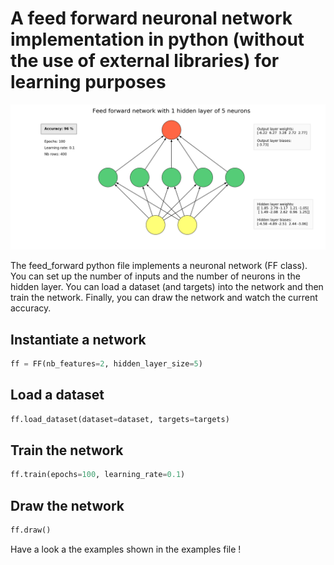 # A feed forward neuronal network implementation in python (without the use of external libraries) for learning purposes

![Feed forward neuronal network display](ff.png)

The feed_forward python file implements a neuronal network (FF class). You can set up the number of inputs and the number of neurons in the hidden layer. You can load a dataset (and targets) into the network and then train the network. Finally, you can draw the network and watch the current accuracy.

## Instantiate a network
```python
ff = FF(nb_features=2, hidden_layer_size=5)
```

## Load a dataset
```python
ff.load_dataset(dataset=dataset, targets=targets)
```

## Train the network
```python
ff.train(epochs=100, learning_rate=0.1)
```

## Draw the network
```python
ff.draw()
```

Have a look a the examples shown in the examples file !
